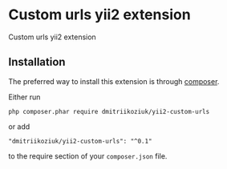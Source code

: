 Custom urls yii2 extension
========================
Custom urls yii2 extension

Installation
------------

The preferred way to install this extension is through [composer](http://getcomposer.org/download/).

Either run

```
php composer.phar require dmitriikoziuk/yii2-custom-urls
```

or add

```
"dmitriikoziuk/yii2-custom-urls": "^0.1"
```

to the require section of your `composer.json` file.